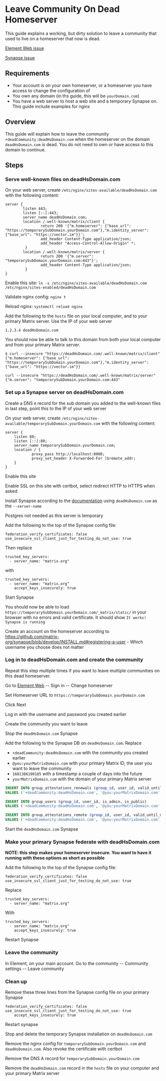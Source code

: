 # Leave Community On Dead Homeserver

This guide explains a working, but dirty solution to leave a community that used to live on a homeserver that now is dead.

[Element Web issue](https://github.com/vector-im/element-web/issues/10383)

[Synapse issue](https://github.com/matrix-org/synapse/issues/5254)

## Requirements

* Your account is on your own homeserver, or a homeserver you have access to change the configuration of
* You own any domain (in ths guide, this will be `yourDomain.com`)
* You have a web server to host a web site and a temporary Synapse on. This guide include examples for nginx

## Overview

This guide will explain how to leave the community `+deadCommunity:deadHsDomain.com` when the homeserver on the domain `deadHsDomain.com` is dead. You do not need to own or have access to this domain to continue.

## Steps

### Serve well-known files on deadHsDomain.com

On your web server, create `/etc/nginx/sites-available/deadHsDomain.com` with the following content:

```
server {
        listen 443;
        listen [::]:443;
        server_name deadHsDomain.com;
        location /.well-known/matrix/client {
                return 200 '{"m.homeserver": {"base_url": "https://temporarySubDomain.yourDomain.com"},"m.identity_server": {"base_url": "https://vector.im"}}';
                add_header Content-Type application/json;
                add_header "Access-Control-Allow-Origin" *;
         }
        location /.well-known/matrix/server {
                return 200 '{"m.server": "temporarySubDomain.yourDomain.com:443"}';
                add_header Content-Type application/json;
         }
}
```

Enable this site: `ln -s /etc/nginx/sites-available/deadHsDomain.com /etc/nginx/sites-enabled/deadHsDomain.com`

Validate nginx config: `nginx t`

Reload nginx: `systemctl reload nginx`

Add the following to the `hosts` file on your local computer, and to your primary Matrix server. Use the IP of your web server

```
1.2.3.4 deadHsDomain.com
```

You should now be able to talk to this domain from both your local computer and from your primary Matrix server.

```
$ curl --insecure "https://deadHsDomain.com/.well-known/matrix/client"
{"m.homeserver": {"base_url": "https://temporarySubDomain.yourDomain.com"},"m.identity_server": {"base_url": "https://vector.im"}}

curl --insecure "https://deadHsDomain.com/.well-known/matrix/server"
{"m.server": "temporarySubDomain.yourDomain.com:443"
```

### Set up a Synapse server on deadHsDomain.com

Create a DNS `A` record for the sub domain you added to the well-known files in last step, point this to the IP of your web server

On your web server, create `/etc/nginx/sites-available/temporarySubDomain.yourDomain.com` with the following content:

```
server {
    listen 80;
    listen [::]:80;
    server_name temporarySubDomain.yourDomain.com;
    location / {
            proxy_pass http://localhost:8008;
            proxy_set_header X-Forwarded-For ]$remote_addr;
    }
}
```

Enable this site

Enable SSL on this site with certbot, select redirect HTTP to HTTPS when asked

Install Synapse according to the [documentation](https://github.com/matrix-org/synapse/blob/develop/INSTALL.md) using `deadHsDomain.com` as the `--server-name`

Postgres not needed as this server is temporary

Add the following to the top of the Synapse config file:

```
federation_verify_certificates: false
use_insecure_ssl_client_just_for_testing_do_not_use: true
```

Then replace
```
trusted_key_servers:
  - server_name: "matrix.org"
```
with
```
trusted_key_servers:
  - server_name: "matrix.org"
    accept_keys_insecurely: true
```

Start Synapse

You should now be able to load `https://temporarySubDomain.yourDomain.com/_matrix/static/` in your browser with no errors and valid certificate. It should show `It works! Synapse is running`

Create an account on the homeserver according to https://github.com/matrix-org/synapse/blob/develop/INSTALL.md#registering-a-user - Which username you choose does not matter



### Log in to deadHsDomain.com and create the community

Repeat this step multiple times if you want to leave multiple communities on this dead homeserver.

Go to [Element Web](https://app.element.io/) -- Sign in -- Change homeserver

Set Homeserver URL to `https://temporarySubDomain.yourDomain.com`

Click Next

Log in with the username and password you created earlier

Create the community you want to leave

Stop the `deadHsDomain.com` Synapse

Add the following to the Synapse DB on `deadHsDomain.com`. Replace
* `+deadCommunity:deadHsDomain.com` with the community you created earlier
* `@you:yourMatrixDomain.com` with your primary Matrix ID, the user you want to leave the community
* `1601386190185` with a timestamp a couple of days into the future
* `yourMatrixDomain.com`  with the domain of your primary Matrix server

```sql
INSERT INTO group_attestations_renewals (group_id, user_id, valid_until_ms)
VALUES ('+deadCommunity:deadHsDomain.com', '@you:yourMatrixDomain.com', 1601386190185);

INSERT INTO group_users (group_id, user_id, is_admin, is_public)
VALUES ('+deadCommunity:deadHsDomain.com', '@you:yourMatrixDomain.com', 'f', 't');

INSERT INTO group_attestations_remote (group_id, user_id, valid_until_ms, attestation_json)
VALUES ('+deadCommunity:deadHsDomain.com', '@you:yourMatrixDomain.com', 1601402356216, '{"group_id":"+deadCommunity:deadHsDomain.com","signatures":{"yourMatrixDomain.com":{"ed25519:a_RXGa":"IDontThinkWhatYouPutHereMattersMuchItsGonnaBeInvalidNoMatterWhat"}},"user_id":"@you:yourMatrixDomain.com","valid_until_ms":1601402356216}');
```

Start the `deadHsDomain.com` Synapse


### Make your primary Synapse federate with deadHsDomain.com

**NOTE: this step makes your homeserver insecure. You want to have it running with these options as short as possible**


Add the following to the top of the Synapse config file:

```
federation_verify_certificates: false
use_insecure_ssl_client_just_for_testing_do_not_use: true
```

Replace
```
trusted_key_servers:
  - server_name: "matrix.org"
```
With
```
trusted_key_servers:
  - server_name: "matrix.org"
    accept_keys_insecurely: true
```

Restart Synapse

### Leave the community

In Element, on your main account. Go to the community -- Community settings -- Leave community

### Clean up

Remove these three lines from the Synapse config file on your primary Synapse

```
federation_verify_certificates: false
use_insecure_ssl_client_just_for_testing_do_not_use: true
    accept_keys_insecurely: true
```

Restart synapse

Stop and delete the temporary Synapse installation on `deadHsDomain.com`

Remove the nginx config for `temporarySubDomain.yourDomain.com` and `deadHsDomain.com`. Also revoke the certificate with certbot

Remove the DNS A record for `temporarySubDomain.yourDomain.com`

Remove the `deadHsDomain.com` record in the `hosts` file on your computer and your primary Matrix server
